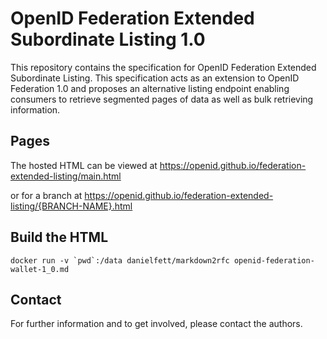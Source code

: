 # OpenID Federation Extended Subordinate Listing 1.0

This repository contains the specification for OpenID Federation Extended Subordinate Listing. 
This specification acts as an extension to OpenID Federation 1.0 and proposes an alternative listing endpoint enabling consumers to retrieve segmented pages of data as well as bulk retrieving information.

## Pages
The hosted HTML can be viewed at
https://openid.github.io/federation-extended-listing/main.html

or for a branch at
https://openid.github.io/federation-extended-listing/{BRANCH-NAME}.html

## Build the HTML ##

```docker run -v `pwd`:/data danielfett/markdown2rfc openid-federation-wallet-1_0.md```

## Contact

For further information and to get involved, please contact the authors.